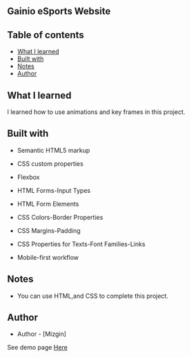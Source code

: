## Gainio eSports Website


## Table of contents

- [What I learned](#whatilearned)
- [Built with](builtwith)
- [Notes](notes)
- [Author](#author)

## What I learned

I learned how to use animations and key frames in this project.

## Built with

- Semantic HTML5 markup

- CSS custom properties

- Flexbox

- HTML Forms-Input Types 

- HTML Form Elements

- CSS Colors-Border Properties

- CSS Margins-Padding

- CSS Properties for Texts-Font Families-Links

- Mobile-first workflow

## Notes

- You can use HTML,and CSS to complete this project.


## Author

- Author - [Mizgin]

See demo page [Here](https://gainio-game-web-page.vercel.app)
